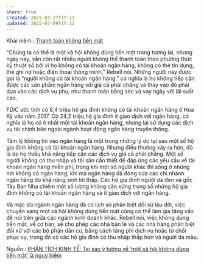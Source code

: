 ```yaml
---
share: true
created: 2025-03-27T17:13
updated: 2025-07-09T17:32
---
```

Khái niệm:: [Thanh toán không tiền mặt](../../../%CE%9E%20Kh%C3%A1i%20ni%E1%BB%87m/Thanh%20to%C3%A1n%20kh%C3%B4ng%20ti%E1%BB%81n%20m%E1%BA%B7t.md)

“Chúng ta có thể là một xã hội không dùng tiền mặt trong tương lai, nhưng ngày nay, vẫn còn rất nhiều người không thể thanh toán theo phương thức kỹ thuật số bởi vì họ không có tài khoản ngân hàng, không có thẻ tín dụng, thẻ ghi nợ hoặc điện thoại thông minh,” Rebell nói. Những người này được gọi là “người không có tài khoản ngân hàng,” có nghĩa là họ không tiếp cận được các sản phẩm ngân hàng với giá cả phải chăng và thay vào đó phải dựa vào các dịch vụ phụ, như thanh toán bằng séc và vay ngày với lãi suất cao.

FDIC ước tính có 8,4 triệu hộ gia đình không có tài khoản ngân hàng ở Hoa Kỳ vào năm 2017. Có 24,2 triệu hộ gia đình ít giao dịch với ngân hàng, có nghĩa là họ có ít nhất một tài khoản ngân hàng, nhưng lại sử dụng các dịch vụ tài chính bên ngoài ngành hoạt động ngân hàng truyền thống.

Tâm lý không tin vào ngân hàng là một trong những lý do tại sao một số hộ gia đình không có tài khoản ngân hàng. Nhưng điều thường xảy ra hơn, đó là do họ thiếu khả năng tiếp cận các dịch vụ giá cả phải chăng. Một số người không có thu nhập và tài sản cần thiết để đáp ứng các yêu cầu về tài khoản ngân hàng miễn phí, trong khi một số người khác thì sống ở những nơi không có ngân hàng, khi mà ngân hàng đã đóng cửa các chi nhánh ngân hàng do khả năng sinh lời thấp. Các hộ gia đình người da đen và gốc Tây Ban Nha chiếm một số lượng không cân xứng trong số những hộ gia đình không có tài khoản ngân hàng và ít giao dịch với ngân hàng.

Và mặc dù ngành ngân hàng đã có lịch sử phân biệt đối xử lâu đời, việc chuyển sang một xã hội không dùng tiền mặt cũng có thể làm gia tăng vấn đề nói trên giữa các ngành kinh doanh khác. Rebell nói, việc không dùng tiền mặt, về cơ bản, sẽ cho phép các nhà bán lẻ và các nhà hàng phân biệt đối xử với các bộ phận dân cư, bằng cách tăng phí dịch vụ hoặc từ chối phục vụ, trong đó có các hộ gia đình có thu nhập thấp hơn và người da màu.

Nguồn:: [PHÂN TÍCH KINH TẾ: Tại sao ý tưởng về ‘một xã hội không dùng tiền mặt’ là nguy hiểm](https://www.phantichkinhte123.com/2020/11/tai-sao-y-tuong-ve-mot-xa-hoi-khong.html)
